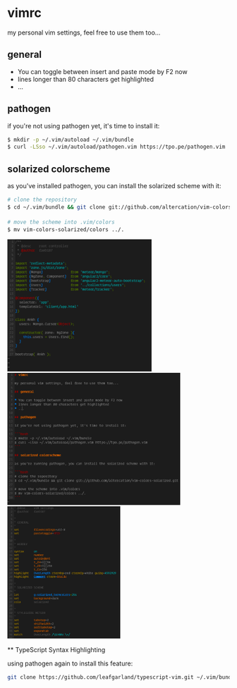# vimrc

my personal vim settings, feel free to use them too...

## general

* You can toggle between insert and paste mode by F2 now
* lines longer than 80 characters get highlighted
* ...

## pathogen

if you're not using pathogen yet, it's time to install it:

```bash
$ mkdir -p ~/.vim/autoload ~/.vim/bundle 
$ curl -LSso ~/.vim/autoload/pathogen.vim https://tpo.pe/pathogen.vim
```

## solarized colorscheme

as you've installed pathogen, you can install the solarized scheme with it:

```bash
# clone the repository
$ cd ~/.vim/bundle && git clone git://github.com/altercation/vim-colors-solarized.git

# move the scheme into .vim/colors
$ mv vim-colors-solarized/colors ../.
```

<img src="examples/typescript.png" height="300">
<img src="examples/readme.png" height="300">
<img src="examples/vimrc.png" height="300">

** TypeScript Syntax Highlighting

using pathogen again to install this feature:

```bash
git clone https://github.com/leafgarland/typescript-vim.git ~/.vim/bundle/typescript-vim
```
